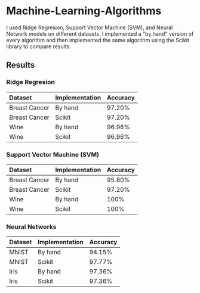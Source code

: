 # Machine-Learning-Algorithms
I used Ridge Regresion, Support Vector Machine (SVM), and Neural Network models on different datasets. I implemented a "by hand" version of every algorithm and then implemented the same algorithm using the Scikit library to compare results.
## Results

### Ridge Regresion

| Dataset | Implementation | Accuracy |
|  :-- | :--- | :--- |
| Breast Cancer | By hand | 97.20% |
| Breast Cancer | Scikit | 97.20% |
| Wine | By hand | 96.96% |
| Wine | Scikit | 96.96% |

### Support Vector Machine (SVM)

| Dataset | Implementation | Accuracy |
|  :-- | :--- | :--- |
| Breast Cancer | By hand | 95.80% |
| Breast Cancer | Scikit | 97.20% |
| Wine | By hand | 100% |
| Wine | Scikit | 100% |

### Neural Networks

| Dataset | Implementation | Accuracy |
|  :-- | :--- | :--- |
| MNIST | By hand | 94.15% |
| MNIST | Scikit | 97.77% |
| Iris | By hand | 97.36% |
| Iris | Scikit | 97.36% |
